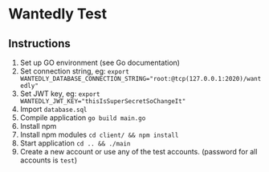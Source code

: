 # Wantedly Test

## Instructions

1. Set up GO environment (see Go documentation)
2. Set connection string, eg: `export WANTEDLY_DATABASE_CONNECTION_STRING="root:@tcp(127.0.0.1:2020)/wantedly"`
3. Set JWT key, eg: `export WANTEDLY_JWT_KEY="thisIsSuperSecretSoChangeIt"`
4. Import `database.sql`
5. Compile application `go build main.go`
6. Install npm
7. Install npm modules `cd client/ && npm install`
8. Start application `cd .. && ./main`
9. Create a new account or use any of the test accounts. (password for all accounts is `test`)
